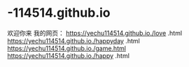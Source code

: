 # -114514.github.io
欢迎你来
我的网页：
https://yechu114514.github.io./love .html
https://yechu114514.github.io./happyday  .html
https://yechu114514.github.io./game.html
https://yechu114514.github.io./happy .html

